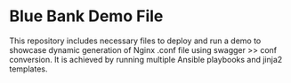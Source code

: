 # Blue Bank Demo File
This repository includes necessary files to deploy and run a demo to showcase dynamic generation of Nginx .conf file using swagger >> conf conversion.
It is achieved by running multiple Ansible playbooks and jinja2 templates. 
